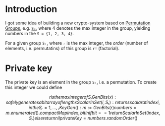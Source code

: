 # Introduction
I got some idea of building a new crypto-system based on [Permutation Groups](https://en.wikipedia.org/wiki/Permutation_group), e.g. [`S₄`](https://en.wikiversity.org/wiki/Symmetric_group_S4), where 4 denotes the max integer in the group, yielding numbers in the `S = {1, 2, 3, 4}`.

For a given group `Sᵣ`, where `ᵣ` is the max integer, the *order* (number of elements, i.e. permutatins) of this group is `r!` (factorial).

# Private key
The private key is an element in the group `Sᵣ`, i.e. a permutation. To create this integer we could define

```math
r is the max integer of Sᵣ
GenBits(x): safely generates a bit array of length x
ScalarInSet(i, Sᵣ): returns scalar at index i, in the Sᵣ = { 1, ..., ᵣ}
KeyGen(): 
    m := GenBits(r)
    numbers = m.enumerated().compactMap { index, bit in 
        if bit == 1 { 
            return ScalarInSet(index, Sᵣ) 
        } else { 
            return nil 
        }  
    }
    privateKey = numbers.randomOrder() 
```